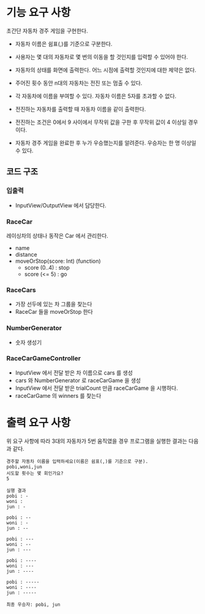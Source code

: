 # 기능 요구 사항
초간단 자동차 경주 게임을 구현한다.

- 자동차 이름은 쉼표(,)를 기준으로 구분한다.
- 사용자는 몇 대의 자동차로 몇 번의 이동을 할 것인지를 입력할 수 있어야 한다.
- 자동차의 상태를 화면에 출력한다. 어느 시점에 출력할 것인지에 대한 제약은 없다.

- 주어진 횟수 동안 n대의 자동차는 전진 또는 멈출 수 있다.
- 각 자동차에 이름을 부여할 수 있다. 자동차 이름은 5자를 초과할 수 없다.
- 전진하는 자동차를 출력할 때 자동차 이름을 같이 출력한다.
- 전진하는 조건은 0에서 9 사이에서 무작위 값을 구한 후 무작위 값이 4 이상일 경우이다.
- 자동차 경주 게임을 완료한 후 누가 우승했는지를 알려준다. 우승자는 한 명 이상일 수 있다.

## 코드 구조
### 입출력
- InputView/OutputView 에서 담당한다.

### RaceCar
레이싱차의 상태나 동작은 Car 에서 관리한다.
- name
- distance
- moveOrStop(score: Int) (function)
  - score (0..4) : stop
  - score (<= 5) : go

### RaceCars
- 가장 선두에 있는 차 그룹을 찾는다
- RaceCar 들을 moveOrStop 한다

### NumberGenerator
- 숫자 생성기

### RaceCarGameController
- InputView 에서 전달 받은 차 이름으로 cars 를 생성
- cars 와 NumberGenerator 로 raceCarGame 을 생성
- InputView 에서 전달 받은 trialCount 만큼 raceCarGame 을 시행하다.
- raceCarGame 의 winners 를 찾는다

# 출력 요구 사항
위 요구 사항에 따라 3대의 자동차가 5번 움직였을 경우 프로그램을 실행한 결과는 다음과 같다.
```
경주할 자동차 이름을 입력하세요(이름은 쉼표(,)를 기준으로 구분).
pobi,woni,jun
시도할 횟수는 몇 회인가요?
5

실행 결과
pobi : -
woni :
jun : -

pobi : --
woni : -
jun : --

pobi : ---
woni : --
jun : ---

pobi : ----
woni : ---
jun : ----

pobi : -----
woni : ----
jun : -----

최종 우승자: pobi, jun
```